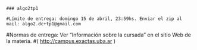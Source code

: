	### algo2tp1

	#Límite de entrega: domingo 15 de abril, 23:59hs. Enviar el zip al mail: algo2.dc+tp1@gmail.com
#Normas de entrega: Ver “Información sobre la cursada” en el sitio Web de la materia.
#( http://campus.exactas.uba.ar )